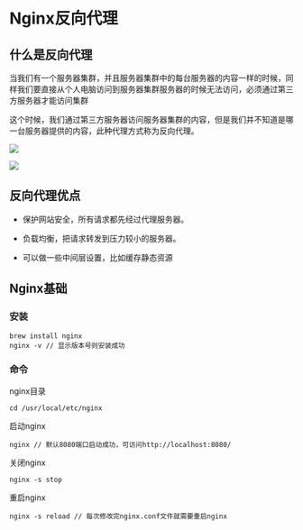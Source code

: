 # Nginx反向代理

## 什么是反向代理

当我们有一个服务器集群，并且服务器集群中的每台服务器的内容一样的时候，同样我们要直接从个人电脑访问到服务器集群服务器的时候无法访问，必须通过第三方服务器才能访问集群

这个时候，我们通过第三方服务器访问服务器集群的内容，但是我们并不知道是哪一台服务器提供的内容，此种代理方式称为反向代理。

![](https://user-gold-cdn.xitu.io/2016/11/30/fa276a0b51bdf992f5ceaeea3d698a17.png?imageView2/0/w/1280/h/960/format/webp/ignore-error/1)

![](https://user-gold-cdn.xitu.io/2016/11/29/c53a707e65c569f1ff35cef04ecc5435.png?imageView2/0/w/1280/h/960/format/webp/ignore-error/1)

## 反向代理优点

* 保护网站安全，所有请求都先经过代理服务器。

* 负载均衡，把请求转发到压力较小的服务器。

* 可以做一些中间层设置，比如缓存静态资源

## Nginx基础

### 安装

``` shell
brew install nginx
nginx -v // 显示版本号则安装成功
```

### 命令

nginx目录

``` shell
cd /usr/local/etc/nginx
```

启动nginx

``` shell
nginx // 默认8080端口启动成功，可访问http://localhost:8080/
```

关闭nginx

``` shell
nginx -s stop
```

重启nginx

``` shell
nginx -s reload // 每次修改完nginx.conf文件就需要重启nginx
```